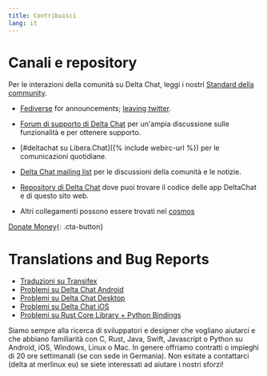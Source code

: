 ```yaml
---
title: Contribuisci
lang: it
---
```


# Canali e repository

Per le interazioni della comunità su Delta Chat, leggi i nostri [Standard della community](community-standards).

- [Fediverse](https://chaos.social/web/@delta) for announcements;
  [leaving twitter](https://twitter.com/delta_chat/status/1603771336060436483).

- [Forum di supporto di Delta Chat](https://support.delta.chat) per un'ampia
 discussione sulle funzionalità e per ottenere supporto.

- [#deltachat su Libera.Chat]({% include webirc-url %}) per le comunicazioni quotidiane.

- [Delta Chat mailing
  list](https://lists.codespeak.net/postorius/lists/delta.codespeak.net/) 
  per le discussioni della comunità e le notizie.

- [Repository di Delta Chat](https://github.com/deltachat/) dove puoi trovare 
 il codice delle app DeltaChat e di questo sito web.
  
- Altri collegamenti possono essere trovati nel [cosmos](https://cosmos.delta.chat)

[Donate Money](donate){: .cta-button}

# Translations and Bug Reports

- [Traduzioni su Transifex](https://www.transifex.com/delta-chat/public/)
- [Problemi su Delta Chat Android](https://github.com/deltachat/deltachat-android/issues)
- [Problemi su Delta Chat Desktop](https://github.com/deltachat/deltachat-desktop/issues)
- [Problemi su Delta Chat iOS](https://github.com/deltachat/deltachat-ios/issues)
- [Problemi su Rust Core Library + Python Bindings](https://github.com/deltachat/deltachat-core-rust/issues)

Siamo sempre alla ricerca di sviluppatori e designer che vogliano aiutarci e che abbiano familiarità con
C, Rust, Java, Swift, Javascript o Python su Android, iOS, Windows, Linux o Mac.
In genere offriamo contratti o impieghi di 20 ore settimanali (se con sede in Germania).
Non esitate a contattarci (delta at merlinux eu) se siete interessati ad aiutare i nostri sforzi!